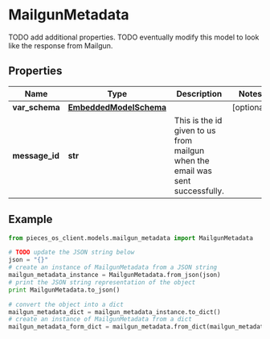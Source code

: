 # MailgunMetadata

TODO add additional properties. TODO eventually modify this model to look like the response from Mailgun.

## Properties

Name | Type | Description | Notes
------------ | ------------- | ------------- | -------------
**var_schema** | [**EmbeddedModelSchema**](EmbeddedModelSchema) |  | [optional] 
**message_id** | **str** | This is the id given to us from mailgun when the email was sent successfully. | 

## Example

```python
from pieces_os_client.models.mailgun_metadata import MailgunMetadata

# TODO update the JSON string below
json = "{}"
# create an instance of MailgunMetadata from a JSON string
mailgun_metadata_instance = MailgunMetadata.from_json(json)
# print the JSON string representation of the object
print MailgunMetadata.to_json()

# convert the object into a dict
mailgun_metadata_dict = mailgun_metadata_instance.to_dict()
# create an instance of MailgunMetadata from a dict
mailgun_metadata_form_dict = mailgun_metadata.from_dict(mailgun_metadata_dict)
```



